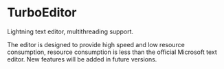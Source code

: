 # TurboEditor
Lightning text editor, multithreading support.

The editor is designed to provide high speed and low resource consumption, resource consumption is less than the official Microsoft text editor. New features will be added in future versions.
